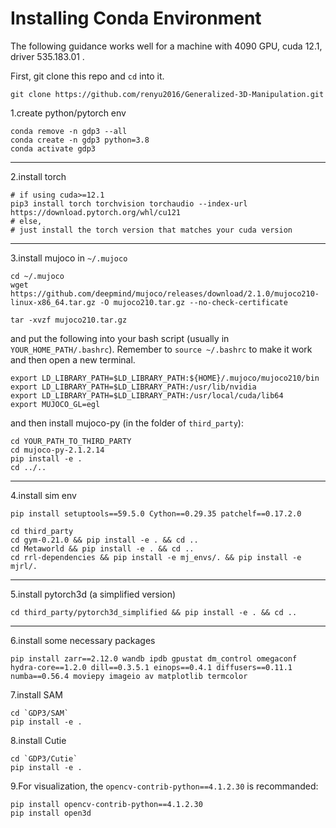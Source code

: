 # Installing Conda Environment 

The following guidance works well for a machine with 4090 GPU, cuda 12.1, driver 535.183.01 .

First, git clone this repo and `cd` into it.

    git clone https://github.com/renyu2016/Generalized-3D-Manipulation.git


1.create python/pytorch env

    conda remove -n gdp3 --all
    conda create -n gdp3 python=3.8
    conda activate gdp3


---

2.install torch

    # if using cuda>=12.1
    pip3 install torch torchvision torchaudio --index-url https://download.pytorch.org/whl/cu121
    # else, 
    # just install the torch version that matches your cuda version

---

3.install mujoco in `~/.mujoco`

    cd ~/.mujoco
    wget https://github.com/deepmind/mujoco/releases/download/2.1.0/mujoco210-linux-x86_64.tar.gz -O mujoco210.tar.gz --no-check-certificate

    tar -xvzf mujoco210.tar.gz

and put the following into your bash script (usually in `YOUR_HOME_PATH/.bashrc`). Remember to `source ~/.bashrc` to make it work and then open a new terminal.

    export LD_LIBRARY_PATH=$LD_LIBRARY_PATH:${HOME}/.mujoco/mujoco210/bin
    export LD_LIBRARY_PATH=$LD_LIBRARY_PATH:/usr/lib/nvidia
    export LD_LIBRARY_PATH=$LD_LIBRARY_PATH:/usr/local/cuda/lib64
    export MUJOCO_GL=egl


and then install mujoco-py (in the folder of `third_party`):

    cd YOUR_PATH_TO_THIRD_PARTY
    cd mujoco-py-2.1.2.14
    pip install -e .
    cd ../..


----

4.install sim env

    pip install setuptools==59.5.0 Cython==0.29.35 patchelf==0.17.2.0

    cd third_party
    cd gym-0.21.0 && pip install -e . && cd ..
    cd Metaworld && pip install -e . && cd ..
    cd rrl-dependencies && pip install -e mj_envs/. && pip install -e mjrl/. 
---

5.install pytorch3d (a simplified version)

    cd third_party/pytorch3d_simplified && pip install -e . && cd ..

---
6.install some necessary packages

    pip install zarr==2.12.0 wandb ipdb gpustat dm_control omegaconf hydra-core==1.2.0 dill==0.3.5.1 einops==0.4.1 diffusers==0.11.1 numba==0.56.4 moviepy imageio av matplotlib termcolor

7.install SAM 

    cd `GDP3/SAM`
    pip install -e .

8.install Cutie

    cd `GDP3/Cutie`
    pip install -e .

9.For visualization, the `opencv-contrib-python==4.1.2.30` is recommanded:

    pip install opencv-contrib-python==4.1.2.30
    pip install open3d


